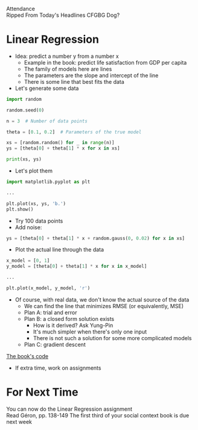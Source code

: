 Attendance  
Ripped From Today's Headlines
CFGBG
Dog?

# Linear Regression
* Idea: predict a number y from a number x
  * Example in the book: predict life satisfaction from GDP per capita
  * The family of models here are lines
  * The parameters are the slope and intercept of the line
  * There is some line that best fits the data
* Let's generate some data
```python
import random

random.seed(0)

n = 3  # Number of data points

theta = [0.1, 0.2]  # Parameters of the true model

xs = [random.random() for _ in range(n)]
ys = [theta[0] + theta[1] * x for x in xs]

print(xs, ys)
```

* Let's plot them
```python
import matplotlib.pyplot as plt

...

plt.plot(xs, ys, 'b.')
plt.show()
```
* Try 100 data points
* Add noise:
```python
ys = [theta[0] + theta[1] * x + random.gauss(0, 0.02) for x in xs]
```
* Plot the actual line through the data
```python
x_model = [0, 1]
y_model = [theta[0] + theta[1] * x for x in x_model]

...

plt.plot(x_model, y_model, 'r')
```
* Of course, with real data, we don't know the actual source of the data
  * We can find the line that minimizes RMSE (or equivalently, MSE)
  * Plan A: trial and error
  * Plan B: a closed form solution exists
    * How is it derived? Ask Yung-Pin
    * It's much simpler when there's only one input
    * There is not such a solution for some more complicated models
  * Plan C: gradient descent

[The book's code](https://github.com/ageron/handson-ml3/blob/main/04_training_linear_models.ipynb)

* If extra time, work on assignments

# For Next Time
You can now do the Linear Regression assignment  
Read Géron, pp. 138-149
The first third of your social context book is due next week
